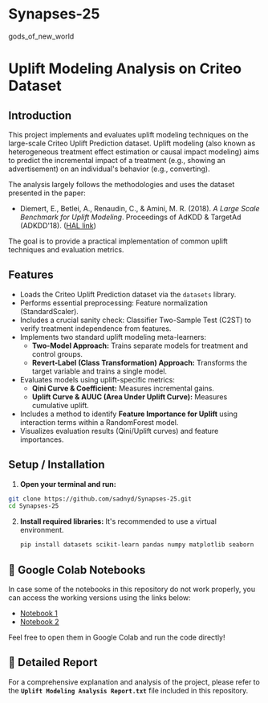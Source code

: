 # Synapses-25
gods_of_new_world
# Uplift Modeling Analysis on Criteo Dataset

## Introduction

This project implements and evaluates uplift modeling techniques on the large-scale Criteo Uplift Prediction dataset. Uplift modeling (also known as heterogeneous treatment effect estimation or causal impact modeling) aims to predict the incremental impact of a treatment (e.g., showing an advertisement) on an individual's behavior (e.g., converting).

The analysis largely follows the methodologies and uses the dataset presented in the paper:

* Diemert, E., Betlei, A., Renaudin, C., & Amini, M. R. (2018). *A Large Scale Benchmark for Uplift Modeling*. Proceedings of AdKDD & TargetAd (ADKDD'18). ([HAL link](https://hal.science/hal-02515860v1))

The goal is to provide a practical implementation of common uplift techniques and evaluation metrics.

## Features

* Loads the Criteo Uplift Prediction dataset via the `datasets` library.
* Performs essential preprocessing: Feature normalization (StandardScaler).
* Includes a crucial sanity check: Classifier Two-Sample Test (C2ST) to verify treatment independence from features.
* Implements two standard uplift modeling meta-learners:
    * **Two-Model Approach:** Trains separate models for treatment and control groups.
    * **Revert-Label (Class Transformation) Approach:** Transforms the target variable and trains a single model.
* Evaluates models using uplift-specific metrics:
    * **Qini Curve & Coefficient:** Measures incremental gains.
    * **Uplift Curve & AUUC (Area Under Uplift Curve):** Measures cumulative uplift.
* Includes a method to identify **Feature Importance for Uplift** using interaction terms within a RandomForest model.
* Visualizes evaluation results (Qini/Uplift curves) and feature importances.

## Setup / Installation

1.  **Open your terminal and run:**
```bash
git clone https://github.com/sadnyd/Synapses-25.git
cd Synapses-25
```

2.  **Install required libraries:**
    It's recommended to use a virtual environment.
    ```bash
    pip install datasets scikit-learn pandas numpy matplotlib seaborn
    ```

## 📓 Google Colab Notebooks

In case some of the notebooks in this repository do not work properly, you can access the working versions using the links below:

- [Notebook 1](https://colab.research.google.com/drive/1N2N58pT68NdIglxk2Rx0QujB8mr_4P_X?usp=sharing)
- [Notebook 2](https://colab.research.google.com/drive/1XWflc61wj_BFvd2J0HXnODiO8WOrkls6?usp=sharing)

Feel free to open them in Google Colab and run the code directly!

## 📑 Detailed Report

For a comprehensive explanation and analysis of the project, please refer to the **`Uplift Modeling Analysis Report.txt`** file included in this repository.

